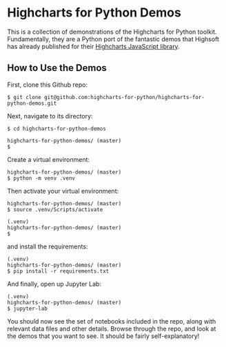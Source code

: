 # Highcharts for Python Demos
This is a collection of demonstrations of the Highcharts for Python toolkit.
Fundamentally, they are a Python port of the fantastic demos that Highsoft has
already published for their 
[Highcharts JavaScript library](https://www.highcharts.com/demo).

## How to Use the Demos
First, clone this Github repo:

```
$ git clone git@github.com:highcharts-for-python/highcharts-for-python-demos.git
```

Next, navigate to its directory:

```
$ cd highcharts-for-python-demos

highcharts-for-python-demos/ (master)
$
````

Create a virtual environment:

```
highcharts-for-python-demos/ (master)
$ python -m venv .venv
```

Then activate your virtual environment:

```
highcharts-for-python-demos/ (master)
$ source .venv/Scripts/activate

(.venv)
highcharts-for-python-demos/ (master)
$
```

and install the requirements:

```
(.venv)
highcharts-for-python-demos/ (master)
$ pip install -r requirements.txt
```

And finally, open up Jupyter Lab:

```
(.venv)
highcharts-for-python-demos/ (master)
$ jupyter-lab
```

You should now see the set of notebooks included in the repo, along with relevant data files and other details. Browse through the repo, and look at the demos that you want to see. It should be fairly self-explanatory!